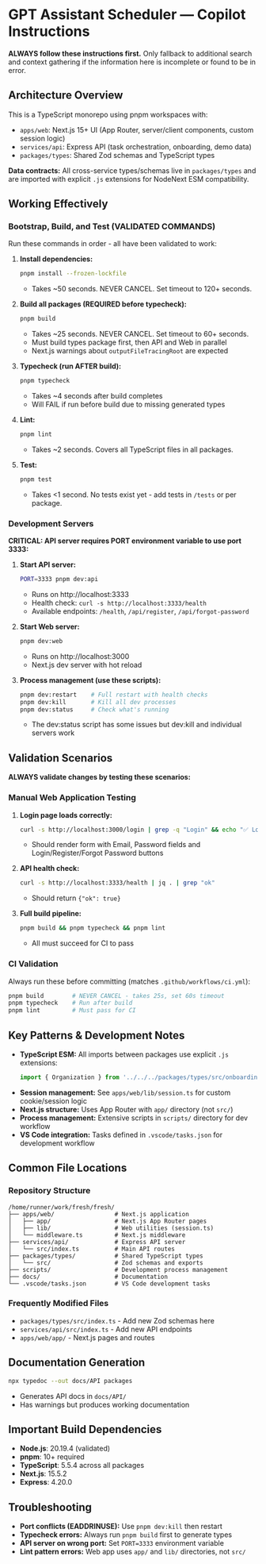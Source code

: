 # GPT Assistant Scheduler — Copilot Instructions

**ALWAYS follow these instructions first.** Only fallback to additional search and context gathering if the information here is incomplete or found to be in error.

## Architecture Overview

This is a TypeScript monorepo using pnpm workspaces with:

- `apps/web`: Next.js 15+ UI (App Router, server/client components, custom session logic)
- `services/api`: Express API (task orchestration, onboarding, demo data)
- `packages/types`: Shared Zod schemas and TypeScript types

**Data contracts:** All cross-service types/schemas live in `packages/types` and are imported with explicit `.js` extensions for NodeNext ESM compatibility.

## Working Effectively

### Bootstrap, Build, and Test (VALIDATED COMMANDS)

Run these commands in order - all have been validated to work:

1. **Install dependencies:**

   ```bash
   pnpm install --frozen-lockfile
   ```

   - Takes ~50 seconds. NEVER CANCEL. Set timeout to 120+ seconds.

2. **Build all packages (REQUIRED before typecheck):**

   ```bash
   pnpm build
   ```

   - Takes ~25 seconds. NEVER CANCEL. Set timeout to 60+ seconds.
   - Must build types package first, then API and Web in parallel
   - Next.js warnings about `outputFileTracingRoot` are expected

3. **Typecheck (run AFTER build):**

   ```bash
   pnpm typecheck
   ```

   - Takes ~4 seconds after build completes
   - Will FAIL if run before build due to missing generated types

4. **Lint:**

   ```bash
   pnpm lint
   ```

   - Takes ~2 seconds. Covers all TypeScript files in all packages.

5. **Test:**

   ```bash
   pnpm test
   ```

   - Takes <1 second. No tests exist yet - add tests in `/tests` or per package.

### Development Servers

**CRITICAL: API server requires PORT environment variable to use port 3333:**

1. **Start API server:**

   ```bash
   PORT=3333 pnpm dev:api
   ```

   - Runs on http://localhost:3333
   - Health check: `curl -s http://localhost:3333/health`
   - Available endpoints: `/health`, `/api/register`, `/api/forgot-password`

2. **Start Web server:**

   ```bash
   pnpm dev:web
   ```

   - Runs on http://localhost:3000
   - Next.js dev server with hot reload

3. **Process management (use these scripts):**

   ```bash
   pnpm dev:restart    # Full restart with health checks
   pnpm dev:kill       # Kill all dev processes
   pnpm dev:status     # Check what's running
   ```

   - The dev:status script has some issues but dev:kill and individual servers work

## Validation Scenarios

**ALWAYS validate changes by testing these scenarios:**

### Manual Web Application Testing

1. **Login page loads correctly:**

   ```bash
   curl -s http://localhost:3000/login | grep -q "Login" && echo "✅ Login page works"
   ```

   - Should render form with Email, Password fields and Login/Register/Forgot Password buttons

2. **API health check:**

   ```bash
   curl -s http://localhost:3333/health | jq . | grep "ok"
   ```

   - Should return `{"ok": true}`

3. **Full build pipeline:**

   ```bash
   pnpm build && pnpm typecheck && pnpm lint
   ```

   - All must succeed for CI to pass

### CI Validation

Always run these before committing (matches `.github/workflows/ci.yml`):

```bash
pnpm build        # NEVER CANCEL - takes 25s, set 60s timeout
pnpm typecheck    # Run after build
pnpm lint         # Must pass for CI
```

## Key Patterns & Development Notes

- **TypeScript ESM:** All imports between packages use explicit `.js` extensions:
  ```ts
  import { Organization } from '../../../packages/types/src/onboarding.js';
  ```
- **Session management:** See `apps/web/lib/session.ts` for custom cookie/session logic
- **Next.js structure:** Uses App Router with `app/` directory (not `src/`)
- **Process management:** Extensive scripts in `scripts/` directory for dev workflow
- **VS Code integration:** Tasks defined in `.vscode/tasks.json` for development workflow

## Common File Locations

### Repository Structure

```
/home/runner/work/fresh/fresh/
├── apps/web/                 # Next.js application
│   ├── app/                  # Next.js App Router pages
│   ├── lib/                  # Web utilities (session.ts)
│   └── middleware.ts         # Next.js middleware
├── services/api/             # Express API server
│   └── src/index.ts          # Main API routes
├── packages/types/           # Shared TypeScript types
│   └── src/                  # Zod schemas and exports
├── scripts/                  # Development process management
├── docs/                     # Documentation
└── .vscode/tasks.json        # VS Code development tasks
```

### Frequently Modified Files

- `packages/types/src/index.ts` - Add new Zod schemas here
- `services/api/src/index.ts` - Add new API endpoints
- `apps/web/app/` - Next.js pages and routes

## Documentation Generation

```bash
npx typedoc --out docs/API packages
```

- Generates API docs in `docs/API/`
- Has warnings but produces working documentation

## Important Build Dependencies

- **Node.js**: 20.19.4 (validated)
- **pnpm**: 10+ required
- **TypeScript**: 5.5.4 across all packages
- **Next.js**: 15.5.2
- **Express**: 4.20.0

## Troubleshooting

- **Port conflicts (EADDRINUSE):** Use `pnpm dev:kill` then restart
- **Typecheck errors:** Always run `pnpm build` first to generate types
- **API server on wrong port:** Set `PORT=3333` environment variable
- **Lint pattern errors:** Web app uses `app/` and `lib/` directories, not `src/`
